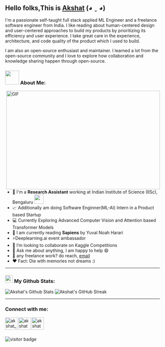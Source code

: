 ## Hello folks,This is [Akshat][linkedin] (◕ ˬ ◕)

I'm a passionate self-taught full stack applied ML Engineer and a freelance software engineer from India. I like reading about human-centered design and user-centered approaches to build my products by prioritizing its efficiency and user experience. I take great care in the experience, architecture, and code quality of the product which I used to build.

I am also an open-source enthusiast and maintainer. I learned a lot from the open-source community and I love to explore how collaboration and knowledge sharing happen through open-source.
### <img src="https://github.com/TheDudeThatCode/TheDudeThatCode/blob/master/Assets/Developer.gif" width="45px"> **About Me**:

<img align="right" alt="GIF" src="https://github.com/akshatgurnani/akshatgurnani/blob/master/code.gif?raw=true" width="500" height="320" />
  
- 🏦 I'm a **Research Assistant** working at Indian Institute of Science (IISc), Bengaluru
  <img src="https://media.giphy.com/media/WUlplcMpOCEmTGBtBW/giphy.gif" width="30">
- 📈 Additionally am doing Software Enginner(ML-AI) Intern in a Product based Startup
- 💻 Currently Exploring Advanced Computer Vision and Attention based Transformer Models 
- 📖 I am currently reading **Sapiens** by Yuval Noah Harari
- ⚡Deeplearning.ai event ambassador
- 👯 I’m looking to collaborate on Kaggle Competitions
- 💬 Ask me about anything, I am happy to help 😄
- 💼 any freelance work? do reach, [email](mailto:akshatgurnani@outlook.com) 
- ❤️ Fact: Die with memories not dreams :)

---

### <img src='https://media1.giphy.com/media/ukwPlCmJ5RmlqvQCpA/giphy.gif?cid=ecf05e47o32jq2k5aels22p82t7p3lqswb9yxkz286mekjaa&rid=giphy.gif&ct=g' width='25px'> **My Github Stats**:
![Akshat's Github Stats](https://github-readme-stats.vercel.app/api?username=akshatgurnani&theme=tokyonight&show_icons=true)
![Akshat's GitHub Streak](https://github-readme-streak-stats.herokuapp.com?user=akshatgurnani&theme=tokyonight&show_icons=true)

---

### Connect with me:
[<img align="left" alt="akshat_gurnani | Twitter" width="40px" src="https://i.imgur.com/G7yTDHP.png" width=40px height=40px />][twitter]
[<img align="left" alt="akshatgurnani | LinkedIn" width="40px" src="https://i.imgur.com/kF9HMpz.png" width=40px height=40px/>][linkedin]
[<img align="left" alt="akshatgurnani | Polywork" width="40px" src="https://i.imgur.com/EEo2g39.png" width=40px height=40px />][Polywork] <br>

<br>

  ![visitor badge](https://visitor-badge.laobi.icu/badge?page_id=akshatgurnani&left_text=Hello%20Visitors)
 
</br>

[linkedin]: https://www.linkedin.com/in/akshatgurnani
[twitter]: https://www.twitter.com/akshatgurnani
[Polywork]: https://www.polywork.com/akshatgurnani
